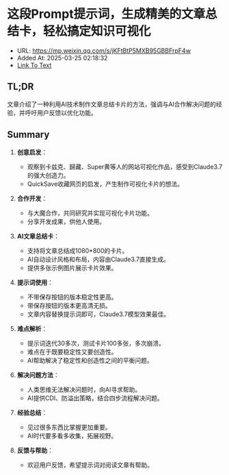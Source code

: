 # 这段Prompt提示词，生成精美的文章总结卡，轻松搞定知识可视化
- URL: https://mp.weixin.qq.com/s/jKFtBtP5MXB95GBBFrpF4w
- Added At: 2025-03-25 02:18:32
- [Link To Text](2025-03-25-这段prompt提示词，生成精美的文章总结卡，轻松搞定知识可视化_raw.md)

## TL;DR
文章介绍了一种利用AI技术制作文章总结卡片的方法，强调与AI合作解决问题的经验，并呼吁用户反馈以优化功能。

## Summary
1. **创意启发**：
   - 观察到卡兹克、歸藏、Super黄等人的网站可视化作品，感受到Claude3.7的强大创造力。
   - QuickSave收藏网页的启发，产生制作可视化卡片的想法。

2. **合作开发**：
   - 与大魔合作，共同研究并实现可视化卡片功能。
   - 分享开发成果，供他人使用。

3. **AI文章总结卡**：
   - 支持将文章总结成1080*800的卡片。
   - AI自动设计风格和布局，内容由Claude3.7直接生成。
   - 提供多张示例图片展示卡片效果。

4. **提示词使用**：
   - 不带保存按钮的版本稳定性更高。
   - 带保存按钮的版本更高清无损。
   - 文章内容替换提示词即可，Claude3.7模型效果最佳。

5. **难点解析**：
   - 提示词迭代30多次，测试卡片100多张，多次崩溃。
   - 难点在于既要稳定性又要创造性。
   - AI帮助解决了稳定性和创造性之间的平衡问题。

6. **解决问题方法**：
   - 人类思维无法解决问题时，向AI寻求帮助。
   - AI提供CDI、防溢出策略，结合四步流程解决问题。

7. **经验总结**：
   - 见过很多东西比掌握更加重要。
   - AI时代要多看多收集，拓展视野。

8. **反馈与帮助**：
   - 欢迎用户反馈，希望提示词对阅读文章有帮助。
